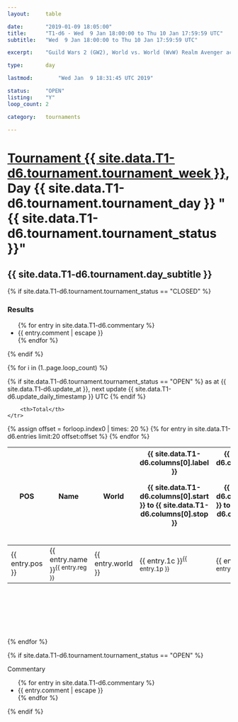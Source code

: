```yaml
---
layout: 	table

date: 		"2019-01-09 18:05:00"
title: 		"T1-d6 - Wed  9 Jan 18:00:00 to Thu 10 Jan 17:59:59 UTC"
subtitle: 	"Wed  9 Jan 18:00:00 to Thu 10 Jan 17:59:59 UTC"

excerpt:    "Guild Wars 2 (GW2), World vs. World (WvW) Realm Avenger achivement Tournament. \"Every Kill Counts\""

type:       day

lastmod: 		"Wed Jan  9 18:31:45 UTC 2019"

status:     "OPEN"
listing:    "Y"
loop_count: 2

category: 	tournaments

---
```

<div class="table_header">
    <h1><a href="{{ site.data.T1-d6.tournament.week_url }}">Tournament {{ site.data.T1-d6.tournament.tournament_week }}</a>, Day {{ site.data.T1-d6.tournament.tournament_day }} "{{ site.data.T1-d6.tournament.tournament_status }}"</h1>
    <h2>{{ site.data.T1-d6.tournament.day_subtitle }}</h2> 
</div>

{% if site.data.T1-d6.tournament.tournament_status == "CLOSED" %} 
<div class="commentary">
  <h3>Results</h3>
  <ul>
    {% for entry in site.data.T1-d6.commentary %}
    <li class="commentary_list">{{ entry.comment | escape }}</li>
    {% endfor %}
  </ul>
</div>
{% endif %}


{% for i in (1..page.loop_count) %}

{% if site.data.T1-d6.tournament.tournament_status == "OPEN" %} 
<span class="table_nextupdate">as at {{ site.data.T1-d6.update_at }}, next update {{ site.data.T1-d6.update_daily_timestamp }} UTC</span> 
{% endif %}

<table class="day_table">
  <colgroup>
    <col style="width:18px">
    <col style="width:55px">
    <col style="width:55px">
    <col style="width:12px">
    <col style="width:12px">
    <col style="width:12px">
    <col style="width:12px">
    <col style="width:12px">
    <col style="width:12px">
    <col style="width:12px">
    <col style="width:12px">
    <col style="width:12px">
    <col style="width:12px">
    <col style="width:12px">
    <col style="width:12px">
    <col style="width:12px">
    <col style="width:12px">
    <col style="width:12px">
    <col style="width:12px">
    <col style="width:12px">
    <col style="width:12px">
    <col style="width:12px">
    <col style="width:12px">
    <col style="width:12px">
    <col style="width:12px">
    <col style="width:12px">
    <col style="width:12px">
    <col style="width:18px">
  </colgroup>  
  <thead>
    <tr>
        <th>POS</th>
        <th class="AlignLeft">Name</th>
        <th class="AlignLeft">World</th>

<th><div class="label">{{ site.data.T1-d6.columns[0].label }}<p class="onhover">{{ site.data.T1-d6.columns[0].start }} to {{ site.data.T1-d6.columns[0].stop }}</p></div>​</th>
<th><div class="label">{{ site.data.T1-d6.columns[1].label }}<p class="onhover">{{ site.data.T1-d6.columns[1].start }} to {{ site.data.T1-d6.columns[1].stop }}</p></div>​</th>
<th><div class="label">{{ site.data.T1-d6.columns[2].label }}<p class="onhover">{{ site.data.T1-d6.columns[2].start }} to {{ site.data.T1-d6.columns[2].stop }}</p></div>​</th>
<th><div class="label">{{ site.data.T1-d6.columns[3].label }}<p class="onhover">{{ site.data.T1-d6.columns[3].start }} to {{ site.data.T1-d6.columns[3].stop }}</p></div>​</th>
<th><div class="label">{{ site.data.T1-d6.columns[4].label }}<p class="onhover">{{ site.data.T1-d6.columns[4].start }} to {{ site.data.T1-d6.columns[4].stop }}</p></div>​</th>
<th><div class="label">{{ site.data.T1-d6.columns[5].label }}<p class="onhover">{{ site.data.T1-d6.columns[5].start }} to {{ site.data.T1-d6.columns[5].stop }}</p></div>​</th>
<th><div class="label">{{ site.data.T1-d6.columns[6].label }}<p class="onhover">{{ site.data.T1-d6.columns[6].start }} to {{ site.data.T1-d6.columns[6].stop }}</p></div>​</th>
<th><div class="label">{{ site.data.T1-d6.columns[7].label }}<p class="onhover">{{ site.data.T1-d6.columns[7].start }} to {{ site.data.T1-d6.columns[7].stop }}</p></div>​</th>
<th><div class="label">{{ site.data.T1-d6.columns[8].label }}<p class="onhover">{{ site.data.T1-d6.columns[8].start }} to {{ site.data.T1-d6.columns[8].stop }}</p></div>​</th>
<th><div class="label">{{ site.data.T1-d6.columns[9].label }}<p class="onhover">{{ site.data.T1-d6.columns[9].start }} to {{ site.data.T1-d6.columns[9].stop }}</p></div>​</th>
<th><div class="label">{{ site.data.T1-d6.columns[10].label }}<p class="onhover">{{ site.data.T1-d6.columns[10].start }} to {{ site.data.T1-d6.columns[10].stop }}</p></div>​</th>

<th><div class="label">{{ site.data.T1-d6.columns[11].label }}<p class="onhover">{{ site.data.T1-d6.columns[11].start }} to {{ site.data.T1-d6.columns[11].stop }}</p></div>​</th>
<th><div class="label">{{ site.data.T1-d6.columns[12].label }}<p class="onhover">{{ site.data.T1-d6.columns[12].start }} to {{ site.data.T1-d6.columns[12].stop }}</p></div>​</th>
<th><div class="label">{{ site.data.T1-d6.columns[13].label }}<p class="onhover">{{ site.data.T1-d6.columns[13].start }} to {{ site.data.T1-d6.columns[13].stop }}</p></div>​</th>
<th><div class="label">{{ site.data.T1-d6.columns[14].label }}<p class="onhover">{{ site.data.T1-d6.columns[14].start }} to {{ site.data.T1-d6.columns[14].stop }}</p></div>​</th>
<th><div class="label">{{ site.data.T1-d6.columns[15].label }}<p class="onhover">{{ site.data.T1-d6.columns[15].start }} to {{ site.data.T1-d6.columns[15].stop }}</p></div>​</th>
<th><div class="label">{{ site.data.T1-d6.columns[16].label }}<p class="onhover">{{ site.data.T1-d6.columns[16].start }} to {{ site.data.T1-d6.columns[16].stop }}</p></div>​</th>
<th><div class="label">{{ site.data.T1-d6.columns[17].label }}<p class="onhover">{{ site.data.T1-d6.columns[17].start }} to {{ site.data.T1-d6.columns[17].stop }}</p></div>​</th>
<th><div class="label">{{ site.data.T1-d6.columns[18].label }}<p class="onhover">{{ site.data.T1-d6.columns[18].start }} to {{ site.data.T1-d6.columns[18].stop }}</p></div>​</th>
<th><div class="label">{{ site.data.T1-d6.columns[19].label }}<p class="onhover">{{ site.data.T1-d6.columns[19].start }} to {{ site.data.T1-d6.columns[19].stop }}</p></div>​</th>
<th><div class="label">{{ site.data.T1-d6.columns[20].label }}<p class="onhover">{{ site.data.T1-d6.columns[20].start }} to {{ site.data.T1-d6.columns[20].stop }}</p></div>​</th>

<th><div class="label">{{ site.data.T1-d6.columns[21].label }}<p class="onhover">{{ site.data.T1-d6.columns[21].start }} to {{ site.data.T1-d6.columns[21].stop }}</p></div>​</th>
<th><div class="label">{{ site.data.T1-d6.columns[22].label }}<p class="onhover">{{ site.data.T1-d6.columns[22].start }} to {{ site.data.T1-d6.columns[22].stop }}</p></div>​</th>
<th><div class="label">{{ site.data.T1-d6.columns[23].label }}<p class="onhover">{{ site.data.T1-d6.columns[23].start }} to {{ site.data.T1-d6.columns[23].stop }}</p></div>​</th>

        <th>Total</th>
    </tr>
  </thead>
  {% assign offset = forloop.index0 | times: 20 %}
<tbody>
{% for entry in site.data.T1-d6.entries limit:20 offset:offset %}
  <tr>
    <td class="pl{{ entry.pos }}">{{ entry.pos }}</td>
    <td class="AlignLeft">{{ entry.name }}<sup>{{ entry.reg }}</sup></td>
    <td class="AlignLeft">{{ entry.world }}</td>
    <td class="pl{{ entry.1p }}">{{ entry.1c }}<sup>{{ entry.1p }}</sup></td>
    <td class="pl{{ entry.2p }}">{{ entry.2c }}<sup>{{ entry.2p }}</sup></td>
    <td class="pl{{ entry.3p }}">{{ entry.3c }}<sup>{{ entry.3p }}</sup></td>
    <td class="pl{{ entry.4p }}">{{ entry.4c }}<sup>{{ entry.4p }}</sup></td>
    <td class="pl{{ entry.5p }}">{{ entry.5c }}<sup>{{ entry.5p }}</sup></td>
    <td class="pl{{ entry.6p }}">{{ entry.6c }}<sup>{{ entry.6p }}</sup></td>
    <td class="pl{{ entry.7p }}">{{ entry.7c }}<sup>{{ entry.7p }}</sup></td>
    <td class="pl{{ entry.8p }}">{{ entry.8c }}<sup>{{ entry.8p }}</sup></td>
    <td class="pl{{ entry.9p }}">{{ entry.9c }}<sup>{{ entry.9p }}</sup></td>
    <td class="pl{{ entry.10p }}">{{ entry.10c }}<sup>{{ entry.10p }}</sup></td>
    <td class="pl{{ entry.11p }}">{{ entry.11c }}<sup>{{ entry.11p }}</sup></td>
    <td class="pl{{ entry.12p }}">{{ entry.12c }}<sup>{{ entry.12p }}</sup></td>
    <td class="pl{{ entry.13p }}">{{ entry.13c }}<sup>{{ entry.13p }}</sup></td>
    <td class="pl{{ entry.14p }}">{{ entry.14c }}<sup>{{ entry.14p }}</sup></td>
    <td class="pl{{ entry.15p }}">{{ entry.15c }}<sup>{{ entry.15p }}</sup></td>
    <td class="pl{{ entry.16p }}">{{ entry.16c }}<sup>{{ entry.16p }}</sup></td>
    <td class="pl{{ entry.17p }}">{{ entry.17c }}<sup>{{ entry.17p }}</sup></td>
    <td class="pl{{ entry.18p }}">{{ entry.18c }}<sup>{{ entry.18p }}</sup></td>
    <td class="pl{{ entry.19p }}">{{ entry.19c }}<sup>{{ entry.19p }}</sup></td>
    <td class="pl{{ entry.20p }}">{{ entry.20c }}<sup>{{ entry.20p }}</sup></td>
    <td class="pl{{ entry.21p }}">{{ entry.21c }}<sup>{{ entry.21p }}</sup></td>
    <td class="pl{{ entry.22p }}">{{ entry.22c }}<sup>{{ entry.22p }}</sup></td>
    <td class="pl{{ entry.23p }}">{{ entry.23c }}<sup>{{ entry.23p }}</sup></td>
    <td class="pl{{ entry.24p }}">{{ entry.24c }}<sup>{{ entry.24p }}</sup></td>
    <td>{{ entry.total }}</td>
  </tr>
{% endfor %}  
</tbody>
</table>
<div class="leaderboard">
  <script async src="//pagead2.googlesyndication.com/pagead/js/adsbygoogle.js"></script>
  <!-- 728x90 -->
  <ins class="adsbygoogle"
       style="display:inline-block;width:728px;height:90px"
       data-ad-client="ca-pub-3274917281288240"
       data-ad-slot="3870538733"></ins>
  <script>
  (adsbygoogle = window.adsbygoogle || []).push({});
  </script>    
</div>
<br />
{% endfor %}

{% if site.data.T1-d6.tournament.tournament_status == "OPEN" %} 
<div class="commentary">
  <span class="commentary_title">Commentary</span>
  <ul>
    {% for entry in site.data.T1-d6.commentary %}
    <li class="commentary_list">{{ entry.comment | escape }}</li>
    {% endfor %}
  </ul>
</div>
{% endif %}



